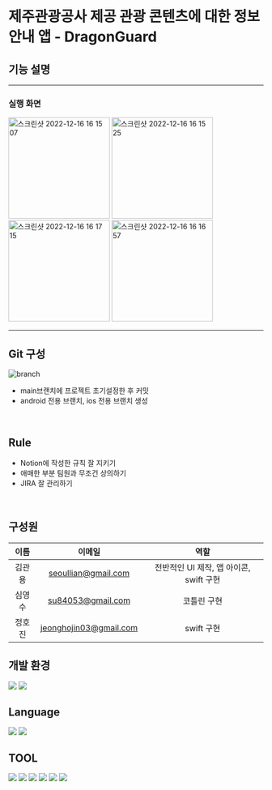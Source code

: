 # 제주관광공사 제공 관광 콘텐츠에 대한 정보 안내 앱 - DragonGuard
 
## 기능 설명
***

### 실행 화면
<img width="200" alt="스크린샷 2022-12-16 16 15 07" src="https://user-images.githubusercontent.com/81843677/208044451-8f984b89-02d1-4a44-8a72-525422c668ae.png"> <img width="200" alt="스크린샷 2022-12-16 16 15 25" src="https://user-images.githubusercontent.com/81843677/208044400-b59a5c49-58b0-4bf8-9e36-2f46e202202e.png"> <img width="200" alt="스크린샷 2022-12-16 16 17 15" src="https://user-images.githubusercontent.com/81843677/208044158-650571e3-7522-4b1d-a12c-32e7ca04dcc2.png"> <img width="200" alt="스크린샷 2022-12-16 16 16 57" src="https://user-images.githubusercontent.com/81843677/208044301-d0b91ea8-3bde-4598-8436-52234295f3cc.png">


***

  ## Git 구성
  ![branch](https://user-images.githubusercontent.com/81843677/181170795-b7a13686-49cb-4021-bfdf-aae71a2f0a9c.png)
   - main브랜치에 프로젝트 초기설정한 후 커밋<br>
   - android 전용 브랜치, ios 전용 브랜치 생성<br>
<br>
  
  ## Rule
   - Notion에 작성한 규칙 잘 지키기<br>
   - 애매한 부분 팀원과 무조건 상의하기<br>
   - JIRA 잘 관리하기
  <br>
  
## 구성원

|이름|이메일|역할|
|:-----:|:-----:|:-----:|
|김관용|seoullian@gmail.com|전반적인 UI 제작, 앱 아이콘, swift 구현|
|심영수|su84053@gmail.com|코틀린 구현|
|정호진|jeonghojin03@gmail.com|swift 구현|

 ## 개발 환경
<img src="https://img.shields.io/badge/IOS-000000?style=flat-square&logo=Apple&logoColor=white"/> <img src="https://img.shields.io/badge/Android-3DDC84?style=flat-square&logo=Android&logoColor=white"/>

## Language
<img src="https://img.shields.io/badge/Kotlin-7F52FF?style=flat-square&logo=Kotlin&logoColor=white"/> <img src="https://img.shields.io/badge/Swift-F05138?style=flat-square&logo=Swift&logoColor=white"/>

## TOOL
<img src="https://img.shields.io/badge/Android Studio-3DDC84?style=flat-square&logo=Android Studio&logoColor=white"/>  <img src="https://img.shields.io/badge/Xcode- 147EFB?style=flat-square&logo=Xcode&logoColor=white"/> <img src="https://img.shields.io/badge/Kakao- FFCD00?style=flat-square&logo=Kakao&logoColor=white"/> <img src="https://img.shields.io/badge/JIRA-0052CC?style=flat-square&logo=JIRA&logoColor=white"/> <img src="https://img.shields.io/badge/Docker-2496ED?style=flat-square&logo=Docker&logoColor=white"/> <img src="https://img.shields.io/badge/Notion-000000?style=flat-square&logo=Notion&logoColor=white"/>





